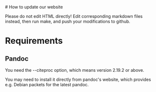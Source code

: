 # How to update our website

Please do not edit HTML directly! Edit corresponding markdown files instead,
then run make, and push your modifications to github.

# Requirements

## Pandoc

You need the --citeproc option, which means version 2.19.2 or above.

You may need to install it directly from pandoc's website,
which provides e.g. Debian packets for the latest pandoc.
